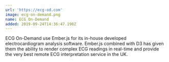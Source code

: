 ```yaml
---
url: 'https://ecg-od.com'
image: ecg-on-demand.png
name: ECG On-Demand
added: 2019-09-24T14:36:47.198Z
---
```

ECG On-Demand use Ember.js for its in-house developed electrocardiogram analysis software. Ember.js combined with D3 has given them the ability to render complex ECG readings in real-time and provide the very best remote ECG interpretation service in the UK.